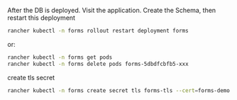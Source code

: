 After the DB is deployed. Visit the application. 
Create the Schema, then restart this deployment 

```bash
rancher kubectl -n forms rollout restart deployment forms
```

or: 
```bash
rancher kubectl -n forms get pods
rancher kubectl -n forms delete pods forms-5dbdfcbfb5-xxx
```

create tls secret
```bash
rancher kubectl -n forms create secret tls forms-tls --cert=forms-demo.domain.com.pem --key=forms-demo.domain.com.key
```